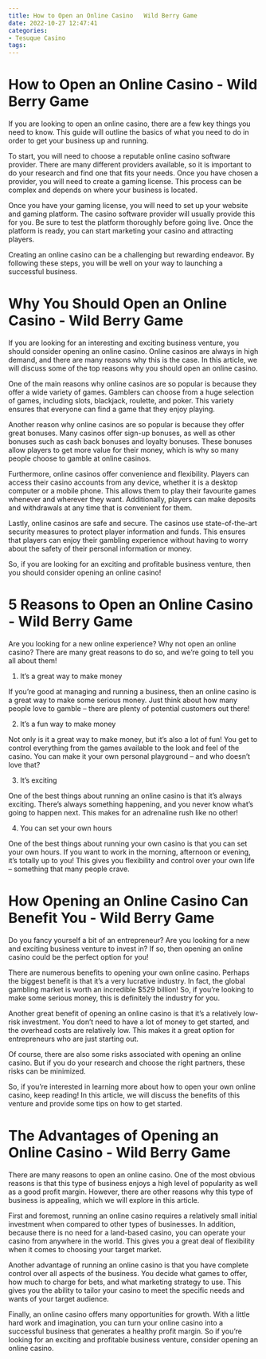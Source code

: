 ```yaml
---
title: How to Open an Online Casino   Wild Berry Game
date: 2022-10-27 12:47:41
categories:
- Tesuque Casino
tags:
---
```



#  How to Open an Online Casino - Wild Berry Game

If you are looking to open an online casino, there are a few key things you need to know. This guide will outline the basics of what you need to do in order to get your business up and running.

To start, you will need to choose a reputable online casino software provider. There are many different providers available, so it is important to do your research and find one that fits your needs. Once you have chosen a provider, you will need to create a gaming license. This process can be complex and depends on where your business is located.

Once you have your gaming license, you will need to set up your website and gaming platform. The casino software provider will usually provide this for you. Be sure to test the platform thoroughly before going live. Once the platform is ready, you can start marketing your casino and attracting players.

Creating an online casino can be a challenging but rewarding endeavor. By following these steps, you will be well on your way to launching a successful business.

#  Why You Should Open an Online Casino - Wild Berry Game

If you are looking for an interesting and exciting business venture, you should consider opening an online casino. Online casinos are always in high demand, and there are many reasons why this is the case. In this article, we will discuss some of the top reasons why you should open an online casino.

One of the main reasons why online casinos are so popular is because they offer a wide variety of games. Gamblers can choose from a huge selection of games, including slots, blackjack, roulette, and poker. This variety ensures that everyone can find a game that they enjoy playing.

Another reason why online casinos are so popular is because they offer great bonuses. Many casinos offer sign-up bonuses, as well as other bonuses such as cash back bonuses and loyalty bonuses. These bonuses allow players to get more value for their money, which is why so many people choose to gamble at online casinos.

Furthermore, online casinos offer convenience and flexibility. Players can access their casino accounts from any device, whether it is a desktop computer or a mobile phone. This allows them to play their favourite games whenever and wherever they want. Additionally, players can make deposits and withdrawals at any time that is convenient for them.

Lastly, online casinos are safe and secure. The casinos use state-of-the-art security measures to protect player information and funds. This ensures that players can enjoy their gambling experience without having to worry about the safety of their personal information or money.

So, if you are looking for an exciting and profitable business venture, then you should consider opening an online casino!

#  5 Reasons to Open an Online Casino - Wild Berry Game

Are you looking for a new online experience? Why not open an online casino? There are many great reasons to do so, and we’re going to tell you all about them!

1. It’s a great way to make money

If you’re good at managing and running a business, then an online casino is a great way to make some serious money. Just think about how many people love to gamble – there are plenty of potential customers out there!

2. It’s a fun way to make money

Not only is it a great way to make money, but it’s also a lot of fun! You get to control everything from the games available to the look and feel of the casino. You can make it your own personal playground – and who doesn’t love that?

3. It’s exciting

One of the best things about running an online casino is that it’s always exciting. There’s always something happening, and you never know what’s going to happen next. This makes for an adrenaline rush like no other!

4. You can set your own hours

One of the best things about running your own casino is that you can set your own hours. If you want to work in the morning, afternoon or evening, it’s totally up to you! This gives you flexibility and control over your own life – something that many people crave.

#  How Opening an Online Casino Can Benefit You - Wild Berry Game 

Do you fancy yourself a bit of an entrepreneur? Are you looking for a new and exciting business venture to invest in? If so, then opening an online casino could be the perfect option for you!

There are numerous benefits to opening your own online casino. Perhaps the biggest benefit is that it’s a very lucrative industry. In fact, the global gambling market is worth an incredible $529 billion! So, if you’re looking to make some serious money, this is definitely the industry for you.

Another great benefit of opening an online casino is that it’s a relatively low-risk investment. You don’t need to have a lot of money to get started, and the overhead costs are relatively low. This makes it a great option for entrepreneurs who are just starting out.

Of course, there are also some risks associated with opening an online casino. But if you do your research and choose the right partners, these risks can be minimized.

So, if you’re interested in learning more about how to open your own online casino, keep reading! In this article, we will discuss the benefits of this venture and provide some tips on how to get started.

#  The Advantages of Opening an Online Casino - Wild Berry Game

There are many reasons to open an online casino. One of the most obvious reasons is that this type of business enjoys a high level of popularity as well as a good profit margin. However, there are other reasons why this type of business is appealing, which we will explore in this article.

First and foremost, running an online casino requires a relatively small initial investment when compared to other types of businesses. In addition, because there is no need for a land-based casino, you can operate your casino from anywhere in the world. This gives you a great deal of flexibility when it comes to choosing your target market.

Another advantage of running an online casino is that you have complete control over all aspects of the business. You decide what games to offer, how much to charge for bets, and what marketing strategy to use. This gives you the ability to tailor your casino to meet the specific needs and wants of your target audience.

Finally, an online casino offers many opportunities for growth. With a little hard work and imagination, you can turn your online casino into a successful business that generates a healthy profit margin. So if you’re looking for an exciting and profitable business venture, consider opening an online casino.
